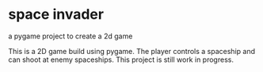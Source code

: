 # space invader
a pygame project to create a 2d game

This is a 2D game build using pygame. The player controls a spaceship and can shoot at enemy spaceships. This project is still work in progress. 
